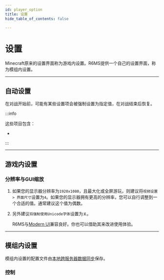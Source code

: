 ```yaml
---
id: player_option
title: 设置
hide_table_of_contents: false

---
```


# 设置

Minecraft原来的设置界面称为游戏内设置。R6MS提供一个自己的设置界面，称为模组内设置。

---

## 自动设置

在对战开始前，可能有某些设置项会被强制设置为指定值，在对战结束后恢复。

:::info

这些项目包含：

- 

:::

---

## 游戏内设置

### 分辨率与GUI缩放

1. 如果您的显示器分辨率为`1920x1080`，且最大化或全屏游玩，则建议将`视频设置 > 界面尺寸`设置为`4`。如果您的显示器拥有更高的分辨率，您可以自行调整到一个合适的值。通常建议这个值为偶数。

2. 另外建议`将强制使用Unicode字体`设置为`关`。

   R6MS与[Modern UI](https://www.curseforge.com/minecraft/mc-mods/modern-ui)兼容良好。你也可以借助其来改进使用体验。


---

## 模组内设置

模组内设置的配置文件由[本地跨服务器数据同步](cross_server#本地跨服务器数据同步)保存。

### 控制

